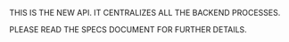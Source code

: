 THIS IS THE NEW API. IT CENTRALIZES ALL THE BACKEND PROCESSES.

PLEASE READ THE SPECS DOCUMENT FOR FURTHER DETAILS.
